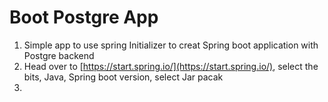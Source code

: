# Boot Postgre App

1. Simple app to use spring Initializer to creat Spring boot application with Postgre backend
2. Head over to [https://start.spring.io/](https://start.spring.io/), select the bits, Java, Spring boot version, select Jar pacak
3. 
<!--stackedit_data:
eyJoaXN0b3J5IjpbLTcwNzE3MjA5NCw3NzM5MjQ2MjMsMjA1NT
Y5NzY1Ml19
-->